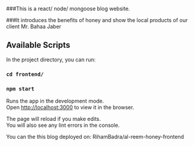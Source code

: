 ###This is a react/ node/ mongoose blog website.

###It introduces the benefits of honey and show the local products of our client Mr. Bahaa Jaber

## Available Scripts 

In the project directory, you can run:

### `cd frontend/`

### `npm start`

Runs the app in the development mode.\
Open [http://localhost:3000](http://localhost:3000) to view it in the browser.

The page will reload if you make edits.\
You will also see any lint errors in the console.

You can the this blog deployed on:
RihamBadra/al-reem-honey-frontend
